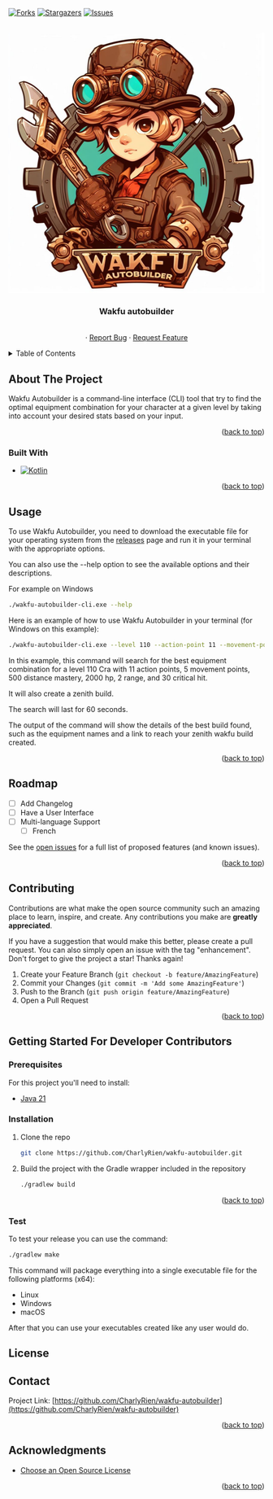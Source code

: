 <a name="readme-top"></a>

<!-- PROJECT SHIELDS -->
[![Forks][forks-shield]][forks-url]
[![Stargazers][stars-shield]][stars-url]
[![Issues][issues-shield]][issues-url]


<!-- PROJECT LOGO -->
<br />
<div align="center">
  <a href="https://github.com/CharlyRien/wakfu-autobuilder">
    <img src="images/logo.jpg" alt="Logo" width="512" height="512">
  </a>

<h3 align="center">Wakfu autobuilder</h3>

  <p align="center">
    <br />
    ·
    <a href="https://github.com/CharlyRien/wakfu-autobuilder/issues">Report Bug</a>
    ·
    <a href="https://github.com/CharlyRien/wakfu-autobuilder/issues">Request Feature</a>
  </p>
</div>



<!-- TABLE OF CONTENTS -->
<details>
  <summary>Table of Contents</summary>
  <ol>
    <li>
      <a href="#about-the-project">About The Project</a>
      <ul>
        <li><a href="#built-with">Built With</a></li>
      </ul>
    </li>
    <li>
      <a href="#getting-started">Getting Started</a>
      <ul>
        <li><a href="#prerequisites">Prerequisites</a></li>
        <li><a href="#installation">Installation</a></li>
      </ul>
    </li>
    <li><a href="#usage">Usage</a></li>
    <li><a href="#roadmap">Roadmap</a></li>
    <li><a href="#contributing">Contributing</a></li>
    <li><a href="#license">License</a></li>
    <li><a href="#contact">Contact</a></li>
    <li><a href="#acknowledgments">Acknowledgments</a></li>
  </ol>
</details>



<!-- ABOUT THE PROJECT -->

## About The Project

Wakfu Autobuilder is a command-line interface (CLI) tool that try to find the optimal equipment combination for your character at a given level by taking into account your desired
stats based on your input.

<p align="right">(<a href="#readme-top">back to top</a>)</p>

### Built With

* [![Kotlin][Kotlin]][Kotlin-url]

<p align="right">(<a href="#readme-top">back to top</a>)</p>

<!-- USAGE EXAMPLES -->

## Usage

To use Wakfu Autobuilder, you need to download the executable file for your operating system from the [releases](https://github.com/CharlyRien/wakfu-autobuilder/releases) page and
run it in your terminal with the appropriate options.

You can also use the --help option to see the available options and their descriptions.

For example on Windows

```sh
./wakfu-autobuilder-cli.exe --help
```

Here is an example of how to use Wakfu Autobuilder in your terminal (for Windows on this example):

```sh
./wakfu-autobuilder-cli.exe --level 110 --action-point 11 --movement-point 5 --mastery-distance 500 --hp 2000 --range 2 --cc 30 --class cra --create-zenith-build --duration 60
```

In this example, this command will search for the best equipment combination for a level 110 Cra with 11 action points, 5 movement points, 500 distance mastery, 2000 hp, 2 range,
and 30 critical hit.

It will also create a zenith build.

The search will last for 60 seconds.

The output of the command will show the details of the best build found, such as the equipment names and a link to reach your zenith wakfu build created.

<p align="right">(<a href="#readme-top">back to top</a>)</p>

<!-- ROADMAP -->

## Roadmap

- [ ] Add Changelog
- [ ] Have a User Interface
- [ ] Multi-language Support
    - [ ] French

See the [open issues](https://github.com/CharlyRien/wakfu-autobuilder/issues) for a full list of proposed features (and known issues).

<p align="right">(<a href="#readme-top">back to top</a>)</p>


<!-- CONTRIBUTING -->

## Contributing

Contributions are what make the open source community such an amazing place to learn, inspire, and create. Any contributions you make are **greatly appreciated**.

If you have a suggestion that would make this better, please create a pull request. You can also simply open an issue with the tag "enhancement".
Don't forget to give the project a star! Thanks again!

1. Create your Feature Branch (`git checkout -b feature/AmazingFeature`)
2. Commit your Changes (`git commit -m 'Add some AmazingFeature'`)
3. Push to the Branch (`git push origin feature/AmazingFeature`)
4. Open a Pull Request

<p align="right">(<a href="#readme-top">back to top</a>)</p>

<!-- GETTING STARTED -->

## Getting Started For Developer Contributors

### Prerequisites

For this project you'll need to install:

* [Java 21](https://www.oracle.com/fr/java/technologies/downloads/)

### Installation

1. Clone the repo
   ```sh
   git clone https://github.com/CharlyRien/wakfu-autobuilder.git
   ```
2. Build the project with the Gradle wrapper included in the repository
   ```sh
   ./gradlew build
   ```

<p align="right">(<a href="#readme-top">back to top</a>)</p>

### Test

To test your release you can use the command:

```sh
./gradlew make 
```

This command will package everything into a single executable file for the following platforms (x64):
* Linux
* Windows 
* macOS

After that you can use your executables created like any user would do.

<!-- LICENSE -->

## License

<!-- CONTACT -->

## Contact

Project Link: [https://github.com/CharlyRien/wakfu-autobuilder](https://github.com/CharlyRien/wakfu-autobuilder)

<p align="right">(<a href="#readme-top">back to top</a>)</p>



<!-- ACKNOWLEDGMENTS -->

## Acknowledgments

* [Choose an Open Source License](https://choosealicense.com)

<p align="right">(<a href="#readme-top">back to top</a>)</p>



<!-- MARKDOWN LINKS & IMAGES -->
<!-- https://www.markdownguide.org/basic-syntax/#reference-style-links -->

[forks-shield]: https://img.shields.io/github/forks/CharlyRien/wakfu-autobuilder.svg?style=for-the-badge

[forks-url]: https://github.com/CharlyRien/wakfu-autobuilder/network/members

[stars-shield]: https://img.shields.io/github/stars/CharlyRien/wakfu-autobuilder.svg?style=for-the-badge

[stars-url]: https://github.com/CharlyRien/wakfu-autobuilder/stargazers

[issues-shield]: https://img.shields.io/github/issues/CharlyRien/wakfu-autobuilder.svg?style=for-the-badge

[issues-url]: https://github.com/CharlyRien/wakfu-autobuilder/issues

[Kotlin]: https://img.shields.io/badge/kotlin-blue?logo=kotlin&style=for-the-badge

[Kotlin-url]: https://kotlinlang.org/
